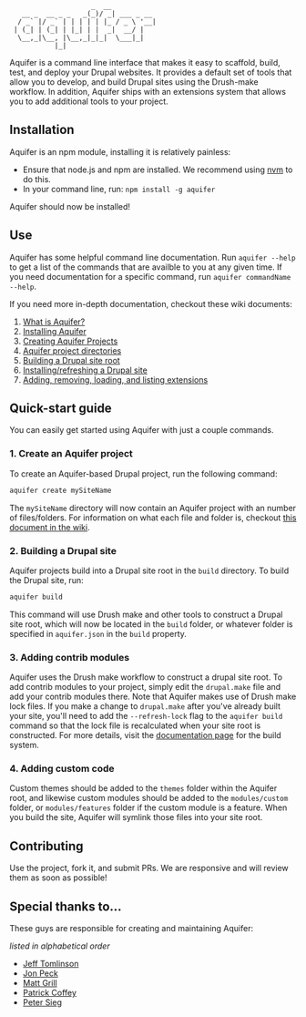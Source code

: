 ```
                    _  __
   __ _  __ _ _   _(_)/ _| ___ _ __
  / _` |/ _` | | | | | |_ / _ \ '__|
 | (_| | (_| | |_| | |  _|  __/ |
  \__,_|\__, |\__,_|_|_|  \___|_|
           |_|

```
Aquifer is a command line interface that makes it easy to scaffold, build, test, and deploy your Drupal websites. It provides a default set of tools that allow you to develop, and build Drupal sites using the Drush-make workflow. In addition, Aquifer ships with an extensions system that allows you to add additional tools to your project.


## Installation
Aquifer is an npm module, installing it is relatively painless:

* Ensure that node.js and npm are installed. We recommend using [nvm](https://github.com/creationix/nvm) to do this.
* In your command line, run: `npm install -g aquifer`

Aquifer should now be installed!

## Use
Aquifer has some helpful command line documentation. Run `aquifer --help` to get a list of the commands that are availble to you at any given time. If you need documentation for a specific command, run `aquifer commandName --help`.

If you need more in-depth documentation, checkout these wiki documents:
1. [What is Aquifer?](/aquifer/aquifer/wiki/What-is-Aquifer%3F)
2. [Installing Aquifer](/aquifer/aquifer/wiki/Installing-Aquifer)
3. [Creating Aquifer Projects](/aquifer/aquifer/wiki/Creating-Aquifer-Projects)
4. [Aquifer project directories](/aquifer/aquifer/wiki/Aquifer-project-directories)
5. [Building a Drupal site root](/aquifer/aquifer/wiki/Building-a-Drupal-site-root)
6. [Installing/refreshing a Drupal site](/aquifer/aquifer/wiki/Installing-refreshing-a-Drupal-site)
7. [Adding, removing, loading, and listing extensions](/aquifer/aquifer/wiki/Adding,-removing,-loading,-and-listing-extensions)

## Quick-start guide
You can easily get started using Aquifer with just a couple commands.

### 1. Create an Aquifer project
To create an Aquifer-based Drupal project, run the following command:

```bash
aquifer create mySiteName
```

The `mySiteName` directory will now contain an Aquifer project with an number of files/folders. For information on what each file and folder is, checkout [this document in the wiki](https://github.com/aquifer/aquifer/wiki/Aquifer-project-directories).

### 2. Building a Drupal site
Aquifer projects build into a Drupal site root in the `build` directory. To build the Drupal site, run:

```bash
aquifer build
```

This command will use Drush make and other tools to construct a Drupal site root, which will now be located in the `build` folder, or whatever folder is specified in `aquifer.json` in the `build` property.

### 3. Adding contrib modules
Aquifer uses the Drush make workflow to construct a drupal site root. To add contrib modules to your project, simply edit the `drupal.make` file and add your contrib modules there. Note that Aquifer makes use of Drush make lock files. If you make a change to `drupal.make` after you've already built your site, you'll need to add the `--refresh-lock` flag to the `aquifer build` command so that the lock file is recalculated when your site root is constructed. For more details, visit the [documentation page](https://github.com/aquifer/aquifer/wiki/Building-a-Drupal-site-root) for the build system.

### 4. Adding custom code
Custom themes should be added to the `themes` folder within the Aquifer root, and likewise custom modules should be added to the `modules/custom` folder, or `modules/features` folder if the custom module is a feature. When you build the site, Aquifer will symlink those files into your site root.

## Contributing
Use the project, fork it, and submit PRs. We are responsive and will review them as soon as possible!

## Special thanks to...
These guys are responsible for creating and maintaining Aquifer:

_listed in alphabetical order_
* [Jeff Tomlinson](https://github.com/JeffTomlinson)
* [Jon Peck](https://github.com/fluxsauce)
* [Matt Grill](https://github.com/mattgrill)
* [Patrick Coffey](https://github.com/pscoffs)
* [Peter Sieg](https://github.com/chasingmaxwell)
